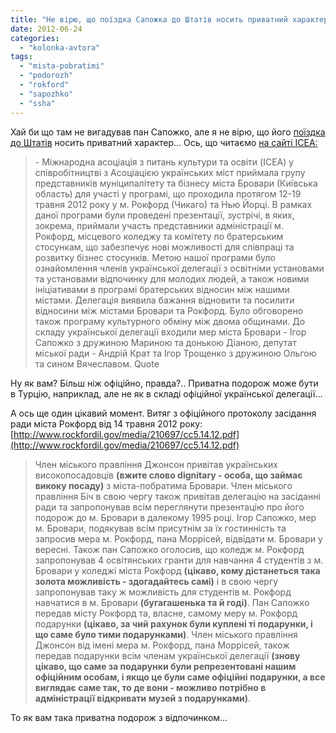 ```yaml
---
title: "Не вірю, що поїздка Сапожка до Штатів носить приватний характер"
date: 2012-06-24
categories: 
  - "kolonka-avtora"
tags: 
  - "mista-pobratimi"
  - "podorozh"
  - "rokford"
  - "sapozhko"
  - "ssha"
---
```


Хай би що там не вигадував пан Сапожко, але я не вірю, що його [поїздка до Штатів](https://mpz.brovary.org/sapozhko-zaperechuye-fakt-svogo-ofitsiynogo-vizitu-do-ssha/ "Сапожко заперечує факт свого офіційного візиту до США") носить приватний характер... Ось, що читаємо [на сайті ICEA:](http://www.incea.org/2012/05/26/icea-hosted-rockford-illinois-usa-and-brovary-kiev-ukraine-sister-cities-program-in-may-2012/)

> \- Міжнародна асоціація з питань культури та освіти (ICEA) у співробітництві з Асоціацією українських міст приймала групу представників муніципалітету та бізнесу міста Бровари (Київська область) для участі у програмі, що проходила протягом 12-19 травня 2012 року у м. Рокфорд (Чикаго) та Нью Йорці. В рамках даної програми були проведені презентації, зустрічі, в яких, зокрема, приймали участь представники адміністрації м. Рокфорд, місцевого коледжу та комітету по братерським стосункам, що забезпечує нові можливості для співпраці та розвитку бізнес стосунків. Метою нашої програми було ознайомлення членів української делегації з освітніми установами та установами відпочинку для молодих людей, а також новими ініціативами в програмі братерських відносин між нашими містами. Делегація виявила бажання відновити та посилити відносини між містами Бровари та Рокфорд. Було обговорено також програму культурного обміну між двома общинами. До складу української делегації входили мер міста Бровари - Ігор Сапожко з дружиною Мариною та донькою Діаною, депутат міської ради - Андрій Крат та Ігор Трощенко з дружиною Ольгою та сином Вячеславом. Quote

Ну як вам? Більш ніж офіційно, правда?.. Приватна подорож може бути в Турцію, наприклад, але не як в складі офіційної української делегації...

А ось ще один цікавий момент. Витяг з офіційного протоколу засідання ради міста Рокфорд від 14 травня 2012 року: [http://www.rockfordil.gov/media/210697/cc5.14.12.pdf](http://www.rockfordil.gov/media/210697/cc5.14.12.pdf)

> Член міського правління Джонсон привітав українських високопосадовців **(вжите слово dignitary - особа, що займає викоку посаду)** з міста-побратима Бровари. Член міського правління Біч в свою чергу також привітав делегацію на засіданні ради та запропонував всім переглянути презентацію про його подорож до м. Бровари в далекому 1995 році. Ігор Сапожко, мер м. Бровари, подякував всім присутнім за їх гостинність та запросив мера м. Рокфорд, пана Моррісей, відвідати м. Бровари у вересні. Також пан Сапожко оголосив, що коледж м. Рокфорд запропонував 4 освітянських гранти для навчання 4 студентів з м. Бровари у коледжі міста Рокфорд **(цікаво, кому дістанеться така золота можливість - здогадайтесь самі)** і в свою чергу запропонував таку ж можливість для студентів м. Рокфорд навчатися в м. Бровари **(бугагашенька та й годі)**. Пан Сапожко передав місту Рокфорд та, власне, самому меру м. Рокфорд подарунки **(цікаво, за чий рахунок були куплені ті подарунки, і що саме було тими подарунками)**. Член міського правління Джонсон від імені мера м. Рокфорд, пана Моррісей, також передав подарунки всім членам української делегації **(знову цікаво, що саме за подарунки були репрезентовані нашим офіційним особам, і якщо це були саме офіційні подарунки, а все виглядає саме так, то де вони - можливо потрібно в адміністрації відкривати музей з подарунками)**.

То як вам така приватна подорож з відпочинком...
